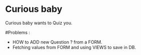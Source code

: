 # Curious baby
Curious baby wants to Quiz you.


#Problems :

* HOW to ADD new Question ? from a FORM.
* Fetching values from FORM and using VIEWS to save in DB.
